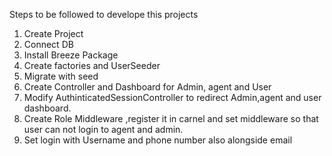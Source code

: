 Steps to be followed to develope this projects

1) Create Project
2) Connect DB
3) Install Breeze Package
4) Create factories and UserSeeder
5) Migrate with seed
6) Create Controller and Dashboard for Admin, agent and User
7) Modify AuthinticatedSessionController to redirect Admin,agent and user dashboard.
8) Create Role Middleware ,register it in carnel and set middleware so that user can not login to agent and admin.
9) Set login with Username and phone number also alongside email